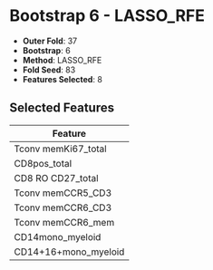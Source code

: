 # Bootstrap 6 - LASSO_RFE

- **Outer Fold**: 37
- **Bootstrap**: 6
- **Method**: LASSO_RFE
- **Fold Seed**: 83
- **Features Selected**: 8

## Selected Features

| Feature |
|---------|
| Tconv memKi67_total |
| CD8pos_total |
| CD8 RO CD27_total |
| Tconv memCCR5_CD3 |
| Tconv memCCR6_CD3 |
| Tconv memCCR6_mem |
| CD14mono_myeloid |
| CD14+16+mono_myeloid |
